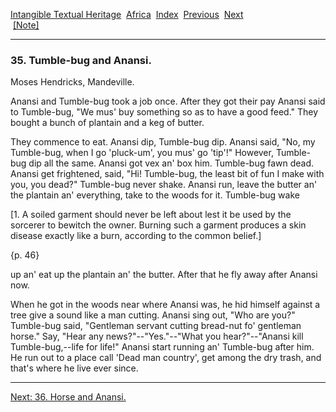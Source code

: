 [Intangible Textual Heritage](../../index)  [Africa](../index) 
[Index](index)  [Previous](jas034)  [Next](jas036)   
 [\[Note\]](jas035n)

------------------------------------------------------------------------

### 35. Tumble-bug and Anansi.

Moses Hendricks, Mandeville.

Anansi and Tumble-bug took a job once. After they got their pay Anansi
said to Tumble-bug, "We mus' buy something so as to have a good feed."
They bought a bunch of plantain and a keg of butter.

They commence to eat. Anansi dip, Tumble-bug dip. Anansi said, "No, my
Tumble-bug, when I go 'pluck-um', you mus' go 'tip'!" However,
Tumble-bug dip all the same. Anansi got vex an' box him. Tumble-bug fawn
dead. Anansi get frightened, said, "Hi! Tumble-bug, the least bit of fun
I make with you, you dead?" Tumble-bug never shake. Anansi run, leave
the butter an' the plantain an' everything, take to the woods for it.
Tumble-bug wake

\[1. A soiled garment should never be left about lest it be used by the
sorcerer to bewitch the owner. Burning such a garment produces a skin
disease exactly like a burn, according to the common belief.\]

{p. 46}

up an' eat up the plantain an' the butter. After that he fly away after
Anansi now.

When he got in the woods near where Anansi was, he hid himself against a
tree give a sound like a man cutting. Anansi sing out, "Who are you?"
Tumble-bug said, "Gentleman servant cutting bread-nut fo' gentleman
horse." Say, "Hear any news?"--"Yes."--"What you hear?"--"Anansi kill
Tumble-bug,--life for life!" Anansi start running an' Tumble-bug after
him. He run out to a place call 'Dead man country', get among the dry
trash, and that's where he live ever since.

------------------------------------------------------------------------

[Next: 36. Horse and Anansi.](jas036)
